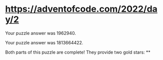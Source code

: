 # https://adventofcode.com/2022/day/2

Your puzzle answer was 1962940.

Your puzzle answer was 1813664422.

Both parts of this puzzle are complete! They provide two gold stars: **
